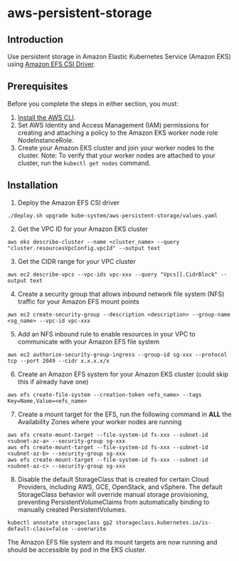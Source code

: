 # aws-persistent-storage

## Introduction
Use persistent storage in Amazon Elastic Kubernetes Service (Amazon EKS) using [Amazon EFS CSI Driver].

## Prerequisites
Before you complete the steps in either section, you must:

1. [Install the AWS CLI].
2. Set AWS Identity and Access Management (IAM) permissions for creating and attaching a policy to the Amazon EKS worker node role NodeInstanceRole.
3. Create your Amazon EKS cluster and join your worker nodes to the cluster.
   Note: To verify that your worker nodes are attached to your cluster, run the `kubectl get nodes` command.

## Installation
1. Deploy the Amazon EFS CSI driver
```
./deploy.sh upgrade kube-system/aws-persistent-storage/values.yaml
```

2. Get the VPC ID for your Amazon EKS cluster
```
aws eks describe-cluster --name <cluster_name> --query "cluster.resourcesVpcConfig.vpcId" --output text
```

3. Get the CIDR range for your VPC cluster
```
aws ec2 describe-vpcs --vpc-ids vpc-xxx --query "Vpcs[].CidrBlock" --output text
```

4. Create a security group that allows inbound network file system (NFS) traffic for your Amazon EFS mount points
```
aws ec2 create-security-group --description <description> --group-name <sg_name> --vpc-id vpc-xxx
```

5. Add an NFS inbound rule to enable resources in your VPC to communicate with your Amazon EFS file system
```
aws ec2 authorize-security-group-ingress --group-id sg-xxx --protocol tcp --port 2049 --cidr x.x.x.x/x
```

6. Create an Amazon EFS system for your Amazon EKS cluster (could skip this if already have one)
```
aws efs create-file-system --creation-token <efs_name> --tags Key=Name,Value=<efs_name>
```

7. Create a mount target for the EFS, run the following command in **ALL** the Availability Zones where your worker nodes are running
```
aws efs create-mount-target --file-system-id fs-xxx --subnet-id <subnet-az-a> --security-group sg-xxx
aws efs create-mount-target --file-system-id fs-xxx --subnet-id <subnet-az-b> --security-group sg-xxx
aws efs create-mount-target --file-system-id fs-xxx --subnet-id <subnet-az-c> --security-group sg-xxx
```

8. Disable the default StorageClass that is created for certain Cloud Providers, including AWS, GCE, OpenStack, and vSphere.
The default StorageClass behavior will override manual storage provisioning, preventing PersistentVolumeClaims from automatically binding to manually created PersistentVolumes.
```
kubectl annotate storageclass gp2 storageclass.kubernetes.io/is-default-class=false --overwrite
```

The Amazon EFS file system and its mount targets are now running and should be accessible by pod in the EKS cluster.


<!-- MARKDOWN LINKS & IMAGES -->
[Amazon EFS CSI Driver]: https://github.com/kubernetes-sigs/aws-efs-csi-driver/blob/master/docs/README.md#amazon-efs-csi-driver
[Install the AWS CLI]: https://docs.aws.amazon.com/cli/latest/userguide/cli-chap-install.html
